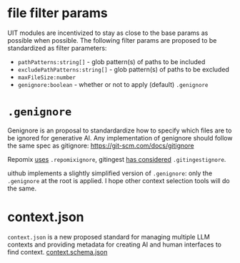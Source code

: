# file filter params

UIT modules are incentivized to stay as close to the base params as possible when possible. The following filter params are proposed to be standardized as filter parameters:

- `pathPatterns:string[]` - glob pattern(s) of paths to be included
- `excludePathPatterns:string[]` - glob pattern(s) of paths to be excluded
- `maxFileSize:number`
- `genignore:boolean` - whether or not to apply (default) `.genignore`

# `.genignore`

Genignore is an proposal to standardardize how to specify which files are to be ignored for generative AI. Any implementation of genignore should follow the same spec as gitignore: https://git-scm.com/docs/gitignore

Repomix [uses](https://github.com/yamadashy/repomix/blob/main/src/core/file/fileSearch.ts) `.repomixignore`, gitingest [has considered](https://github.com/cyclotruc/gitingest/issues/147) `.gitingestignore`.

uithub implements a slightly simplified version of `.genignore`: only the `.genignore` at the root is applied. I hope other context selection tools will do the same.

# context.json

`context.json` is a new proposed standard for managing multiple LLM contexts and providing metadata for creating AI and human interfaces to find context. [context.schema.json](https://github.com/janwilmake/uit/blob/main/uithub/static/context.schema.json)
